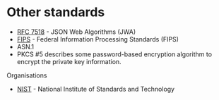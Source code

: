 # Other standards

* [RFC 7518](https://datatracker.ietf.org/doc/html/rfc7518) - JSON Web Algorithms (JWA)
* [FIPS](https://en.wikipedia.org/wiki/Federal_Information_Processing_Standards) - Federal Information Processing Standards (FIPS)
* ASN.1
* PKCS #5 describes some password-based encryption algorithm to encrypt the private key information.

Organisations
* [NIST](https://en.wikipedia.org/wiki/National_Institute_of_Standards_and_Technology) - National Institute of Standards and Technology
